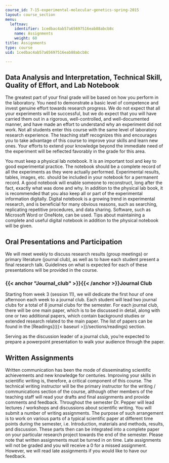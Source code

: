 ```yaml
---
course_id: 7-15-experimental-molecular-genetics-spring-2015
layout: course_section
menu:
  leftnav:
    identifier: 1cedbac4ab57a65697516eab88abcb8c
    name: Assignments
    weight: 60
title: Assignments
type: course
uid: 1cedbac4ab57a65697516eab88abcb8c

---
```


Data Analysis and Interpretation, Technical Skill, Quality of Effort, and Lab Notebook
--------------------------------------------------------------------------------------

The greatest part of your final grade will be based on how you perform in the laboratory. You need to demonstrate a basic level of competence and invest genuine effort towards research progress. We do not expect that all your experiments will be successful, but we do expect that you will have carried them out in a rigorous, well-controlled, and well-documented manner, and have made an effort to understand why an experiment did not work. Not all students enter this course with the same level of laboratory research experience. The teaching staff recognizes this and encourages you to take advantage of this course to improve your skills and learn new ones. Your efforts to extend your knowledge beyond the immediate need of the experiment will be reflected favorably in the grade for this area.

You must keep a physical lab notebook. It is an important tool and key to good experimental practice. The notebook should be a complete record of all the experiments as they were actually performed. Experimental results, tables, images, etc. should be included in your notebook for a permanent record. A good notebook will enable someone to reconstruct, long after the fact, exactly what was done and why. In addition to the physical lab book, it is recommended that you also keep all or part of the experimental information digitally. Digital notebook is a growing trend in experimental research, and is beneficial for many obvious reasons, such as searching, replicating repetitive procedures, and data sharing. Software, such as Microsoft Word or OneNote, can be used. Tips about maintaining a complete and useful digital notebook in addition to the physical notebook will be given.

Oral Presentations and Participation
------------------------------------

We will meet weekly to discuss research results (group meetings) or primary literature (journal club), as well as to have each student present a final research talk. Guidelines on what is expected for each of these presentations will be provided in the course.

### {{< anchor "Journal_club" >}}{{< /anchor >}}Journal Club

Starting from week 3 (session 11), we will dedicate the first hour of one afternoon each week to a journal club. Each student will lead two journal clubs for a total of 8 journal clubs for the semester. For each journal club, there will be one main paper, which is to be discussed in detail, along with one or two additional papers, which contain background studies or extended research related to the main paper. The list of papers can be found in the [Readings]({{< baseurl >}}/sections/readings) section.

Serving as the discussion leader of a journal club, you’re expected to prepare a powerpoint presentation to walk your audience through the paper.

Written Assignments
-------------------

Written communication has been the mode of disseminating scientific achievements and new knowledge for centuries. Improving your skills in scientific writing is, therefore, a critical component of this course. The technical writing instructor will be the primary instructor for the writing / communications section of the course, although other members of the teaching staff will read your drafts and final assignments and provide comments and feedback. Throughout the semester Dr. Pepper will lead lectures / workshops and discussions about scientific writing. You will submit a number of writing assignments. The purpose of such arrangement is to work on various parts of a typical scientific paper at different time points during the semester, i.e. Introduction, materials and methods, results, and discussion. These parts then can be integrated into a complete paper on your particular research project towards the end of the semester. Please note that written assignments must be turned in on time. Late assignments will not be graded and you will receive a 0 for a missed assignment. However, we will read late assignments if you would like to have our feedback.
